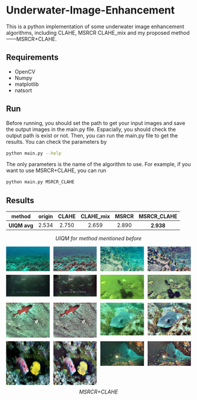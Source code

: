 # Underwater-Image-Enhancement
This is a python implementation of some underwater image enhancement algorithms, including CLAHE, MSRCR CLAHE_mix and my proposed method——MSRCR+CLAHE.



## Requirements
- OpenCV
- Numpy
- matplotlib
- natsort

## Run
Before running, you should set the path to get your input images and save the output images in the main.py file. Espacially, you should check the output path is exist or not. Then, you can run the main.py file to get the results.
You can check the parameters by
```bash
python main.py --help
```
The only parameters is the name of the algorithm to use. For example, if you want to use MSRCR+CLAHE, you can run
```bash
python main.py MSRCR_CLAHE
```


## Results
<div class="table-container" style="text-align:center;">
    <table>
        <thead>
        <tr>
            <th>method</th>
            <th>origin</th>
            <th>CLAHE</th>
            <th>CLAHE_mix</th>
            <th>MSRCR</th>
            <th>MSRCR_CLAHE</th>
        </tr>
        </thead>
        <tbody>
        <tr>
            <th>UIQM avg</th>
            <td>2.534</td>
            <td>2.750</td>
            <td>2.659</td>
            <td>2.890</td>
            <th>2.938</th>
        </tr>
        </tbody>
    </table>
    <div class="table-comment">
        <p style="clear:both; font-style:italic; font-size:14px; margin-top:10px;">UIQM for method mentioned before</p>
    </div>
</div>

<head>
    <style>
        .grid-container {
            display: grid;
            grid-template-columns: repeat(4, 1fr);
            gap: 10px;
        }
        .grid-item {
            position: relative;
            overflow: hidden;
        }
        .grid-item img {
            width: 100%;
            height: auto;
            display: block;
        }
    </style>
</head>
<body>
    <div class="grid-container">
        <div class="grid-item">
            <img src="img/3.jpg" alt="Image 1">
        </div>
        <div class="grid-item">
            <img src="img/MSRCR_CLAHE_3.jpg" alt="Image 2">
        </div>
        <div class="grid-item">
            <img src="img/16.jpg" alt="Image 2">
        </div>
        <div class="grid-item">
            <img src="img/MSRCR_CLAHE_16.jpg" alt="Image 2">
        </div>
        <div class="grid-item">
            <img src="img/47.jpg" alt="Image 2">
        </div>
        <div class="grid-item">
            <img src="img/MSRCR_CLAHE_47.jpg" alt="Image 2">
        </div>
        <div class="grid-item">
            <img src="img/554.jpg" alt="Image 2">
        </div>
        <div class="grid-item">
            <img src="img/MSRCR_CLAHE_554.jpg" alt="Image 2">
        </div>
        <div class="grid-item">
            <img src="img/246.jpg" alt="Image 2">
        </div>
        <div class="grid-item">
            <img src="img/MSRCR_CLAHE_246.jpg" alt="Image 2">
        </div>
        <div class="grid-item">
            <img src="img/2552.jpg" alt="Image 2">
        </div>
        <div class="grid-item">
            <img src="img/MSRCR_CLAHE_2552.jpg" alt="Image 2">
        </div>
        <div class="grid-item">
            <img src="img/2129.jpg" alt="Image 2">
        </div>
        <div class="grid-item">
            <img src="img/MSRCR_CLAHE_2129.jpg" alt="Image 2">
        </div>
        <div class="grid-item">
            <img src="img/5015.jpg" alt="Image 2">
        </div>
        <div class="grid-item">
            <img src="img/MSRCR_CLAHE_5015.jpg" alt="Image 2">
        </div>
    </div>
    <div style="text-align: center;font-style:italic; font-size:14px; margin-top:10px;">
        MSRCR+CLAHE
    </div>
</body>
